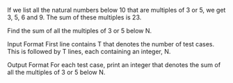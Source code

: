 If we list all the natural numbers below 10 that are multiples of 3 or 5, we get 3, 5, 6 and 9. The sum of these multiples is 23.

Find the sum of all the multiples of 3 or 5 below N.

Input Format 
First line contains T that denotes the number of test cases. This is followed by T lines, each containing an integer, N.

Output Format 
For each test case, print an integer that denotes the sum of all the multiples of 3 or 5 below N.
